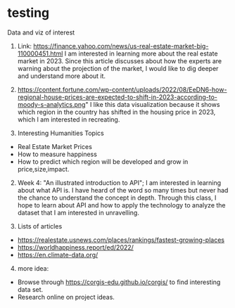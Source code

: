 # testing
Data and viz of interest
1. Link: https://finance.yahoo.com/news/us-real-estate-market-big-110000451.html 
 I am interested in learning more about the real estate market in 2023. Since this article discusses about how the experts are warning about the projection of the market, I would like to dig deeper and understand more about it.

2. https://content.fortune.com/wp-content/uploads/2022/08/EeDN6-how-regional-house-prices-are-expected-to-shift-in-2023-according-to-moody-s-analytics.png"
I like this data visualization because it shows which region in the country has shifted in the housing price in 2023, which I am interested in recreating.



1. Interesting Humanities Topics
* Real Estate Market Prices
* How to measure happiness
* How to predict which region will be developed and grow in price,size,impact. 

2. Week 4: "An illustrated introduction to API"; I am interested in learning about what API is. I have heard of the word so many times but never had the chance to understand the concept in depth. Through this class, I hope to learn about API and how to apply the technology to analyze the dataset that I am interested in unravelling. 


3. Lists of articles
* https://realestate.usnews.com/places/rankings/fastest-growing-places 
* https://worldhappiness.report/ed/2022/
* https://en.climate-data.org/


4. more idea:
- Browse through https://corgis-edu.github.io/corgis/ to find interesting data set.
- Research online on project ideas. 